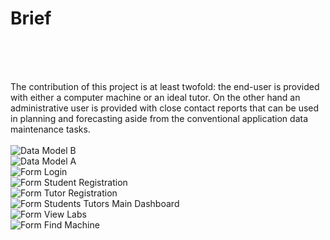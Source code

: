# Brief
</br>
</br></br>

The contribution of this project is at least twofold: the end-user is provided with either a
computer machine or an ideal tutor. On the other hand an administrative user is provided with
close contact reports that can be used in planning and forecasting aside from the conventional application data maintenance tasks.</br></br>
![Data Model B](https://user-images.githubusercontent.com/26520289/61610723-3784e080-ac5a-11e9-9b4d-eb47d506df1a.PNG)</br>
![Data Model A](https://user-images.githubusercontent.com/26520289/61610724-381d7700-ac5a-11e9-937a-2652b6890cdf.PNG) </br>
![Form Login](https://user-images.githubusercontent.com/26520289/61609779-80876580-ac57-11e9-81a4-dbc63682d1e1.png)</br>
![Form Student Registration](https://user-images.githubusercontent.com/26520289/61610405-5e8ee280-ac59-11e9-9e7c-6080a02dbeb3.PNG)</br>
![Form Tutor Registration](https://user-images.githubusercontent.com/26520289/61610411-63ec2d00-ac59-11e9-92b4-915decf3fc7f.PNG)</br>
![Form Students Tutors Main Dashboard](https://user-images.githubusercontent.com/26520289/61609802-91d07200-ac57-11e9-8144-f1bdebb075d4.PNG)</br>
![Form View Labs](https://user-images.githubusercontent.com/26520289/61609818-9b59da00-ac57-11e9-948a-a1da9046c662.PNG)</br>
![Form Find Machine](https://user-images.githubusercontent.com/26520289/61609866-b7f61200-ac57-11e9-8d14-487d341311a8.PNG)
